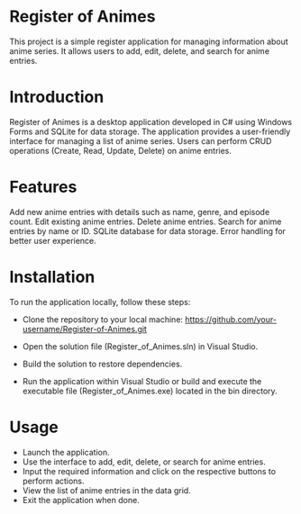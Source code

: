 # Register of Animes
This project is a simple register application for managing information about anime series. It allows users to add, edit, delete, and search for anime entries.

# Introduction
Register of Animes is a desktop application developed in C# using Windows Forms and SQLite for data storage. The application provides a user-friendly interface for managing a list of anime series. Users can perform CRUD operations (Create, Read, Update, Delete) on anime entries.

# Features
Add new anime entries with details such as name, genre, and episode count.
Edit existing anime entries.
Delete anime entries.
Search for anime entries by name or ID.
SQLite database for data storage.
Error handling for better user experience.

# Installation
To run the application locally, follow these steps:

- Clone the repository to your local machine: https://github.com/your-username/Register-of-Animes.git

- Open the solution file (Register_of_Animes.sln) in Visual Studio.
- Build the solution to restore dependencies.
- Run the application within Visual Studio or build and execute the executable file (Register_of_Animes.exe) located in the bin directory.

# Usage
- Launch the application.
- Use the interface to add, edit, delete, or search for anime entries.
- Input the required information and click on the respective buttons to perform actions.
- View the list of anime entries in the data grid.
- Exit the application when done.
